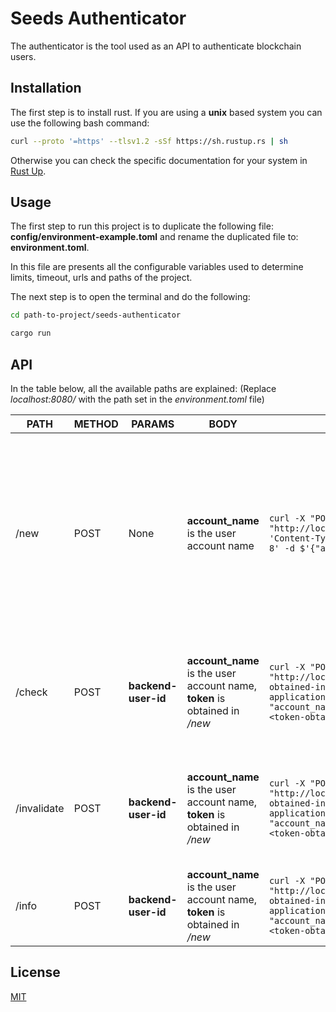# Seeds Authenticator

The authenticator is the tool used as an API to authenticate blockchain users.

## Installation

The first step is to install rust. If you are using a **unix** based system you can use the following bash command:

```bash
curl --proto '=https' --tlsv1.2 -sSf https://sh.rustup.rs | sh
```

Otherwise you can check the specific documentation for your system in [Rust Up](https://rustup.rs).

## Usage

The first step to run this project is to duplicate the following file: **config/environment-example.toml** and rename the duplicated file to: **environment.toml**.

In this file are presents all the configurable variables used to determine limits, timeout, urls and paths of the project.

The next step is to open the terminal and do the following:

```bash
cd path-to-project/seeds-authenticator

cargo run
```

## API

In the table below, all the available paths are explained:
(Replace _localhost:8080/_ with the path set in the _environment.toml_ file)

| PATH        | METHOD | PARAMS              | BODY                                                                       | USAGE                                                                                                                                                                                                                 | RESPONSE                                                                                                                                                                                                                                  |
| ----------- | ------ | ------------------- | -------------------------------------------------------------------------- | --------------------------------------------------------------------------------------------------------------------------------------------------------------------------------------------------------------------- | ----------------------------------------------------------------------------------------------------------------------------------------------------------------------------------------------------------------------------------------- |
| /new        | POST   | None                | **account_name** is the user account name                                  | `curl -X "POST" "http://localhost:8080/api/v1/new" -H 'Content-Type: application/json; charset=utf-8' -d $'{"account_name": "account-name"}' `                                                                        | Response contains: **id**, **account_name**, **token**, **valid_until**, **policy**, and **signature**. **id**, **policy** and **signature** need to be stored in the blockchain using the `create` action of the `policy.seeds` contract |
| /check      | POST   | **backend-user-id** | **account_name** is the user account name, **token** is obtained in _/new_ | `curl -X "POST" "http://localhost:8080/api/v1/check/<id-obtained-in-/new>" \ -H 'Content-Type: application/json; charset=utf-8' \ -d $'{ "account_name": "account-name", "token": "<token-obtained-in-/new>" }'`      | Response contains a string encapsulating the error if that's the case or a string **ok** if the sent data is valid.                                                                                                                       |
| /invalidate | POST   | **backend-user-id** | **account_name** is the user account name, **token** is obtained in _/new_ | `curl -X "POST" "http://localhost:8080/api/v1/invalidate/<id-obtained-in-/new>" \ -H 'Content-Type: application/json; charset=utf-8' \ -d $'{ "account_name": "account-name", "token": "<token-obtained-in-/new>" }'` | Response contains a string encapsulating the error if that's the case or a string **ok** if the sent data is valid.                                                                                                                       |
| /info       | POST   | **backend-user-id** | **account_name** is the user account name, **token** is obtained in _/new_ | `curl -X "POST" "http://localhost:8080/api/v1/info/<id-obtained-in-/new>" \ -H 'Content-Type: application/json; charset=utf-8' \ -d $'{ "account_name": "account-name", "token": "<token-obtained-in-/new>" }'`       | Response contains a json with all public the data of the user in the blockchain                                                                                                                                                           |

## License

[MIT](https://choosealicense.com/licenses/mit/)

